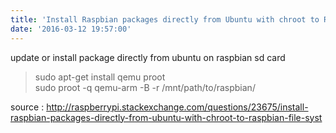 ```yaml
---
title: 'Install Raspbian packages directly from Ubuntu with chroot to Raspbian file system (on SD card)'
date: '2016-03-12 19:57:00'
---
```


update or install package directly from ubuntu on raspbian sd card  
  

> sudo apt-get install qemu proot  
> sudo proot -q qemu-arm -B -r /mnt/path/to/raspbian/

  
source : <http://raspberrypi.stackexchange.com/questions/23675/install-raspbian-packages-directly-from-ubuntu-with-chroot-to-raspbian-file-syst>